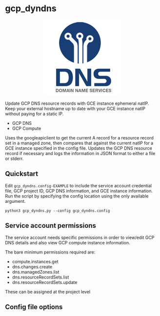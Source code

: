 # gcp_dyndns

<p align=center>
<img src=./images/DNS_logo.png alt="creative commons dns logo">
</p>
  
Update GCP DNS resource records with GCE instance ephemeral natIP.  Keep your external hostname up to date with your GCE instance natIP without paying for a static IP.  
  
* GCP DNS
* GCP Compute
  
Uses the googleapiclient to get the current A record for a resource record set in a managed zone, then compares that against the current natIP for a GCE instance specified in the config file.  Updates the GCP DNS resource record if necessary and logs the information in JSON format to either a file or stderr.

## Quickstart
Edit `gcp_dyndns.config-EXAMPLE` to include the service account credential file, GCP project ID, GCP DNS information, and GCE instance information.  Run the script by specifying the config location using the only available argument.  
  
```
python3 gcp_dyndns.py --config gcp_dyndns.config
```

## Service account permissions
The service account needs specific permissions in order to view/edit GCP DNS details and also view GCP compute instance information.  
  
The bare minimum permissions required are:  
* compute.instances.get
* dns.changes.create
* dns.managedZones.list
* dns.resourceRecordSets.list
* dns.resourceRecordSets.update

These can be assigned at the project level

## Config file options
